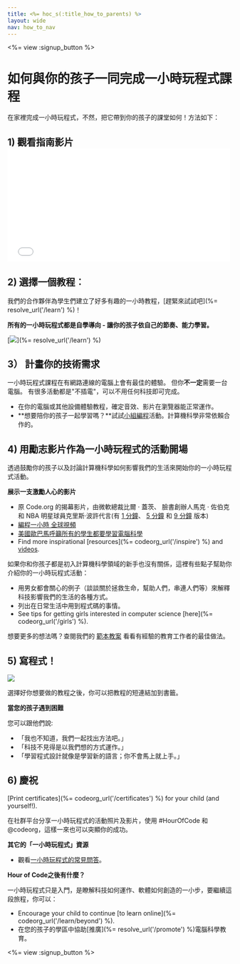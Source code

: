 ```yaml
---
title: <%= hoc_s(:title_how_to_parents) %>
layout: wide
nav: how_to_nav
---
```

<%= view :signup_button %>

# 如何與你的孩子一同完成一小時玩程式課程

在家裡完成一小時玩程式，不然，把它帶到你的孩子的課堂如何！方法如下：

## 1) 觀看指南影片 <iframe width="500" height="255" src="//www.youtube.com/embed/SrnvvWDm73k" frameborder="0" allowfullscreen mark="crwd-mark"></iframe> 

## 2) 選擇一個教程︰

我們的合作夥伴為學生們建立了好多有趣的一小時教程，[趕緊來試試吧](%= resolve_url('/learn') %)！

**所有的一小時玩程式都是自學導向 - 讓你的孩子依自己的節奏、能力學習。**

[![](/images/fit-700/tutorials.png)](%= resolve_url('/learn') %)

## 3） 計畫你的技術需求

一小時玩程式課程在有網路連線的電腦上會有最佳的體驗。 但你**不一定**需要一台電腦。 有很多活動都是"不插電"，可以不用任何科技即可完成。

- 在你的電腦或其他設備體驗教程，確定音效、影片在瀏覽器能正常運作。
- **想要陪你的孩子一起學習嗎？**試試[小組編程](http://www.ncwit.org/resources/pair-programming-box-power-collaborative-learning)活動。計算機科學非常依賴合作的。

## 4) 用勵志影片作為一小時玩程式的活動開場

透過鼓勵你的孩子以及討論計算機科學如何影響我們的生活來開始你的一小時玩程式活動。

**展示一支激勵人心的影片**

- 原 Code.org 的揭幕影片，由微軟總裁比爾 · 蓋茨、 臉書創辦人馬克 · 佐伯克和 NBA 明星球員克里斯·波許代言(有 [1 分鐘](https://www.youtube.com/watch?v=qYZF6oIZtfc)、 [5 分鐘](https://www.youtube.com/watch?v=nKIu9yen5nc) 和 [9 分鐘](https://www.youtube.com/watch?v=dU1xS07N-FA) 版本)
- [編程一小時 全球視頻 ](https://www.youtube.com/watch?v=KsOIlDT145A)
- [美國歐巴馬呼籲所有的學生都要學習電腦科學](https://www.youtube.com/watch?v=6XvmhE1J9PY)
- Find more inspirational [resources](%= codeorg_url('/inspire') %) and [videos](https://www.youtube.com/playlist?list=PLzdnOPI1iJNfpD8i4Sx7U0y2MccnrNZuP).

如果你和你孩子都是初入計算機科學領域的新手也沒有關係，這裡有些點子幫助你介紹你的一小時玩程式活動：

- 用男女都會關心的例子（談談關於拯救生命，幫助人們，串連人們等）來解釋科技影響我們的生活的各種方式。
- 列出在日常生活中用到程式碼的事情。
- See tips for getting girls interested in computer science [here](%= codeorg_url('/girls') %).

想要更多的想法嗎？查閱我們的 [範本教案](/files/AfterschoolEducatorLessonPlanOutline.docx) 看看有經驗的教育工作者的最佳做法。

## 5) 寫程式！

<img src="/images/fit-700/tutorial-short-link.png" />

選擇好你想要做的教程之後，你可以把教程的短連結加到書籤。

**當您的孩子遇到困難**

您可以跟他們說:

- 「我也不知道，我們一起找出方法吧。」
- 「科技不見得是以我們想的方式運作。」
- 「學習程式設計就像是學習新的語言；你不會馬上就上手。」

## 6) 慶祝

[Print certificates](%= codeorg_url('/certificates') %) for your child (and yourself!).

在社群平台分享一小時玩程式的活動照片及影片，使用 #HourOfCode 和 @codeorg，這樣一來也可以突顯你的成功。

**其它的「一小時玩程式」資源**

- 觀看[一小時玩程式的常見問答](https://support.code.org/hc/en-us/categories/200147083-Hour-of-Code)。

**Hour of Code之後有什麼？**

一小時玩程式只是入門，是瞭解科技如何運作、軟體如何創造的一小步，要繼續這段旅程，你可以：

- Encourage your child to continue [to learn online](%= codeorg_url('/learn/beyond') %).
- 在您的孩子的學區中協助[推廣](%= resolve_url('/promote') %)電腦科學教育。

<%= view :signup_button %>